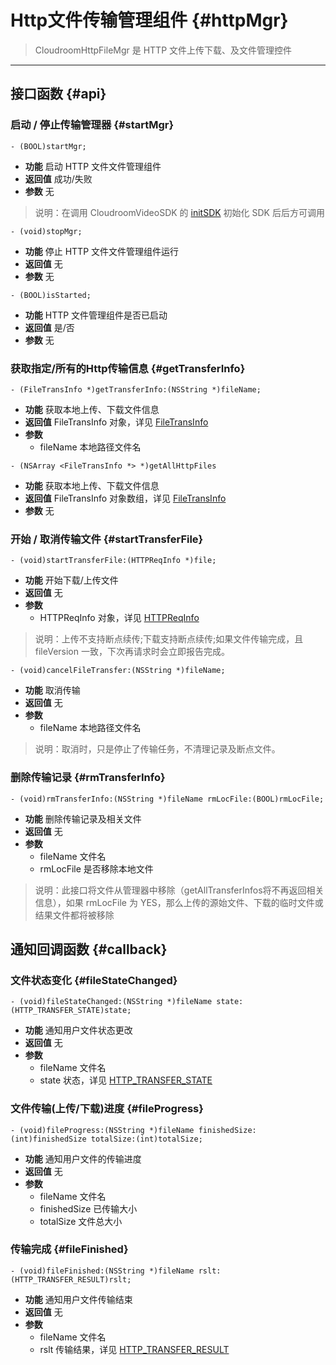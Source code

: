# Http文件传输管理组件 {#httpMgr}

> CloudroomHttpFileMgr 是 HTTP 文件上传下载、及文件管理控件

----------------

## 接口函数 {#api}

### 启动 / 停止传输管理器 {#startMgr}

```objc
- (BOOL)startMgr;
```

* **功能** 启动 HTTP 文件文件管理组件
* **返回值** 成功/失败
* **参数** 无

> 说明：在调用 CloudroomVideoSDK 的 [initSDK](cloudroomsdk.md#initSDK) 初始化 SDK 后后方可调用

```objc
- (void)stopMgr;
```

* **功能** 停止 HTTP 文件文件管理组件运行
* **返回值** 无
* **参数** 无

```objc
- (BOOL)isStarted;
```

* **功能** HTTP 文件管理组件是否已启动
* **返回值** 是/否
* **参数** 无

### 获取指定/所有的Http传输信息 {#getTransferInfo}

```objc
- (FileTransInfo *)getTransferInfo:(NSString *)fileName;
```

* **功能** 获取本地上传、下载文件信息
* **返回值** FileTransInfo 对象，详见 [FileTransInfo](objc.md#FileTransInfo)
* **参数** 
   * fileName 本地路径文件名

```objc
- (NSArray <FileTransInfo *> *)getAllHttpFiles
```

* **功能** 获取本地上传、下载文件信息
* **返回值** FileTransInfo 对象数组，详见 [FileTransInfo](objc.md#FileTransInfo)
* **参数** 无

### 开始 / 取消传输文件 {#startTransferFile}

```objc
- (void)startTransferFile:(HTTPReqInfo *)file;
```

* **功能** 开始下载/上传文件
* **返回值** 无
* **参数**
  * HTTPReqInfo 对象，详见 [HTTPReqInfo](objc.md#FileTransInfo)

> 说明：上传不支持断点续传;下载支持断点续传;如果文件传输完成，且 fileVersion 一致，下次再请求时会立即报告完成。

```objc
- (void)cancelFileTransfer:(NSString *)fileName;
```

* **功能** 取消传输
* **返回值** 无
* **参数**
  * fileName 本地路径文件名

> 说明：取消时，只是停止了传输任务，不清理记录及断点文件。

### 删除传输记录 {#rmTransferInfo}

```objc
- (void)rmTransferInfo:(NSString *)fileName rmLocFile:(BOOL)rmLocFile;
```

* **功能** 删除传输记录及相关文件
* **返回值** 无
* **参数**
  * fileName 文件名
  * rmLocFile 是否移除本地文件

>说明：此接口将文件从管理器中移除（getAllTransferInfos将不再返回相关信息），如果 rmLocFile 为 YES，那么上传的源始文件、下载的临时文件或结果文件都将被移除

## 通知回调函数 {#callback}

### 文件状态变化 {#fileStateChanged}

```objc
- (void)fileStateChanged:(NSString *)fileName state:(HTTP_TRANSFER_STATE)state;
```

* **功能** 通知用户文件状态更改
* **返回值** 无
* **参数**
  * fileName 文件名
  * state 状态，详见 [HTTP_TRANSFER_STATE](constant.md#HTTP_TRANSFER_STATE)

### 文件传输(上传/下载)进度 {#fileProgress}

```objc
- (void)fileProgress:(NSString *)fileName finishedSize:(int)finishedSize totalSize:(int)totalSize;
```

* **功能** 通知用户文件的传输进度
* **返回值** 无
* **参数**
  * fileName 文件名
  * finishedSize 已传输大小
  * totalSize 文件总大小

### 传输完成 {#fileFinished}

```objc
- (void)fileFinished:(NSString *)fileName rslt:(HTTP_TRANSFER_RESULT)rslt;
```

* **功能** 通知用户文件传输结束
* **返回值** 无
* **参数**
  * fileName 文件名
  * rslt 传输结果，详见 [HTTP_TRANSFER_RESULT](constant.md#HTTP_TRANSFER_RESULT)
